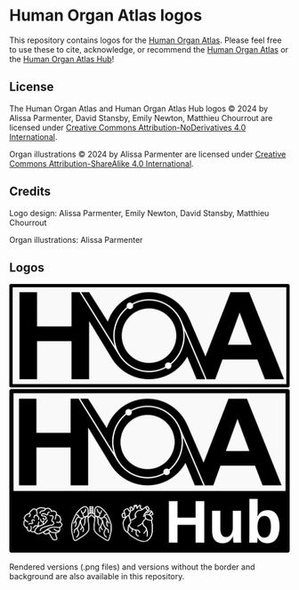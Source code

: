 # Human Organ Atlas logos

This repository contains logos for the [Human Organ Atlas](https://human-organ-atlas.esrf.eu/).
Please feel free to use these to cite, acknowledge, or recommend the [Human Organ Atlas](https://human-organ-atlas.esrf.eu/) or the [Human Organ Atlas Hub](https://mecheng.ucl.ac.uk/HOAHub/)!

## License

The Human Organ Atlas and Human Organ Atlas Hub logos © 2024 by Alissa Parmenter, David Stansby, Emily Newton, Matthieu Chourrout are licensed under [Creative Commons Attribution-NoDerivatives 4.0 International](https://creativecommons.org/licenses/by-nd/4.0).

Organ illustrations © 2024 by Alissa Parmenter are licensed under [Creative Commons Attribution-ShareAlike 4.0 International](https://creativecommons.org/licenses/by-sa/4.0).

## Credits
Logo design: Alissa Parmenter, Emily Newton, David Stansby, Matthieu Chourrout

Organ illustrations: Alissa Parmenter

## Logos

![HOA Logo](HOA_border.svg)
![HOAHub Logo](HOAHub_border.svg)

Rendered versions (.png files) and versions without the border and background are also available in this repository.

